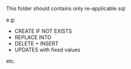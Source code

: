 This folder should contains only re-applicable sql

e.g:

- CREATE IF NOT EXISTS
- REPLACE INTO
- DELETE + INSERT
- UPDATES with fixed values

etc.
